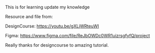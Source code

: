 This is for learning update my knowledge

Resource and file from:

DesignCourse:
https://youtu.be/gXLjWRteuWI

Figma:
https://www.figma.com/file/ReJbOWDc0WR1uizrsgfyfQ/project

Really thanks for designcourse to amazing tutorial.
